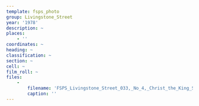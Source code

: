 ```yaml
---
template: fsps_photo
group: Livingstone_Street
year: '1978'
description: ~
places:
    - ''
coordinates: ~
heading: ~
classification: ~
section: ~
cell: ~
film_roll: ~
files:
    -
        filename: 'FSPS_Livingstone_Street_033,_No_4,_Christ_the_King_School,_20-7-M,_1978.png'
        caption: ''
---
```

